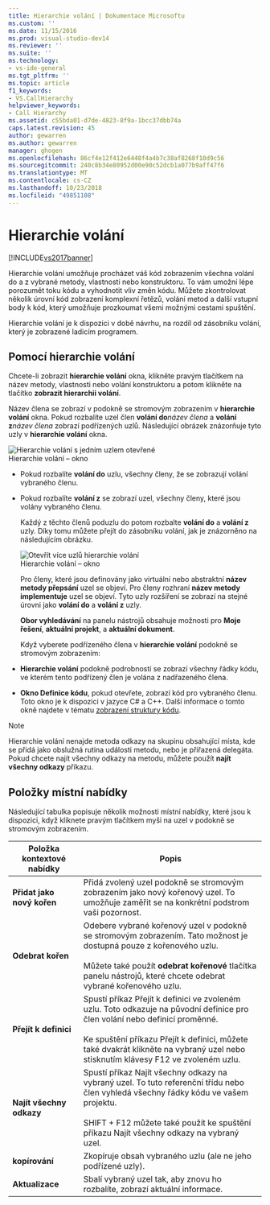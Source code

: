 ```yaml
---
title: Hierarchie volání | Dokumentace Microsoftu
ms.custom: ''
ms.date: 11/15/2016
ms.prod: visual-studio-dev14
ms.reviewer: ''
ms.suite: ''
ms.technology:
- vs-ide-general
ms.tgt_pltfrm: ''
ms.topic: article
f1_keywords:
- VS.CallHierarchy
helpviewer_keywords:
- Call Hierarchy
ms.assetid: c55bda01-d7de-4823-8f9a-1bcc37dbb74a
caps.latest.revision: 45
author: gewarren
ms.author: gewarren
manager: ghogen
ms.openlocfilehash: 86cf4e12f412e6448f4a4b7c38af8268f10d9c56
ms.sourcegitcommit: 240c8b34e80952d00e90c52dcb1a077b9aff47f6
ms.translationtype: MT
ms.contentlocale: cs-CZ
ms.lasthandoff: 10/23/2018
ms.locfileid: "49851108"
---
```

# <a name="call-hierarchy"></a>Hierarchie volání
[!INCLUDE[vs2017banner](../../includes/vs2017banner.md)]

  
Hierarchie volání umožňuje procházet váš kód zobrazením všechna volání do a z vybrané metody, vlastnosti nebo konstruktoru. To vám umožní lépe porozumět toku kódu a vyhodnotit vliv změn kódu. Můžete zkontrolovat několik úrovní kód zobrazení komplexní řetězů, volání metod a další vstupní body k kód, který umožňuje prozkoumat všemi možnými cestami spuštění.  
  
 Hierarchie volání je k dispozici v době návrhu, na rozdíl od zásobníku volání, který je zobrazené ladicím programem.  
  
## <a name="using-call-hierarchy"></a>Pomocí hierarchie volání  
 Chcete-li zobrazit **hierarchie volání** okna, klikněte pravým tlačítkem na název metody, vlastnosti nebo volání konstruktoru a potom klikněte na tlačítko **zobrazit hierarchii volání**.  
  
 Název člena se zobrazí v podokně se stromovým zobrazením v **hierarchie volání** okna. Pokud rozbalíte uzel člen **volání do**_název člena_ a **volání z**_název člena_ zobrazí podřízených uzlů. Následující obrázek znázorňuje tyto uzly v **hierarchie volání** okna.  
  
 ![Hierarchie volání s jedním uzlem otevřené](../../ide/reference/media/onenode.png "OneNode")  
Hierarchie volání – okno  
  
- Pokud rozbalíte **volání do** uzlu, všechny členy, že se zobrazují volání vybraného členu.  
  
- Pokud rozbalíte **volání z** se zobrazí uzel, všechny členy, které jsou volány vybraného členu.  
  
  Každý z těchto členů poduzlu do potom rozbalte **volání do** a **volání z** uzly. Díky tomu můžete přejít do zásobníku volání, jak je znázorněno na následujícím obrázku.  
  
  ![Otevřít více uzlů hierarchie volání](../../ide/media/multiplenodes.png "MultipleNodes")  
  Hierarchie volání – okno  
  
  Pro členy, které jsou definovány jako virtuální nebo abstraktní **název metody přepsání** uzel se objeví. Pro členy rozhraní **název metody implementuje** uzel se objeví. Tyto uzly rozšíření se zobrazí na stejné úrovni jako **volání do** a **volání z** uzly.  
  
  **Obor vyhledávání** na panelu nástrojů obsahuje možnosti pro **Moje řešení**, **aktuální projekt**, a **aktuální dokument**.  
  
  Když vyberete podřízeného člena v **hierarchie volání** podokně se stromovým zobrazením:  
  
- **Hierarchie volání** podokně podrobností se zobrazí všechny řádky kódu, ve kterém tento podřízený člen je volána z nadřazeného člena.  
  
- **Okno Definice kódu**, pokud otevřete, zobrazí kód pro vybraného členu. Toto okno je k dispozici v jazyce C# a C++. Další informace o tomto okně najdete v tématu [zobrazení struktury kódu](../../ide/viewing-the-structure-of-code.md).  
  
> [!NOTE]
>  Hierarchie volání nenajde metoda odkazy na skupinu obsahující místa, kde se přidá jako obslužná rutina události metodu, nebo je přiřazená delegáta. Pokud chcete najít všechny odkazy na metodu, můžete použít **najít všechny odkazy** příkazu.  
  
## <a name="shortcut-menu-items"></a>Položky místní nabídky  
 Následující tabulka popisuje několik možnosti místní nabídky, které jsou k dispozici, když kliknete pravým tlačítkem myši na uzel v podokně se stromovým zobrazením.  
  
|Položka kontextové nabídky|Popis|  
|-----------------------|-----------------|  
|**Přidat jako nový kořen**|Přidá zvolený uzel podokně se stromovým zobrazením jako nový kořenový uzel. To umožňuje zaměřit se na konkrétní podstrom vaši pozornost.|  
|**Odebrat kořen**|Odebere vybrané kořenový uzel v podokně se stromovým zobrazením. Tato možnost je dostupná pouze z kořenového uzlu.<br /><br /> Můžete také použít **odebrat kořenové** tlačítka panelu nástrojů, které chcete odebrat vybrané kořenového uzlu.|  
|**Přejít k definici**|Spustí příkaz Přejít k definici ve zvoleném uzlu. Toto odkazuje na původní definice pro člen volání nebo definicí proměnné.<br /><br /> Ke spuštění příkazu Přejít k definici, můžete také dvakrát klikněte na vybraný uzel nebo stisknutím klávesy F12 ve zvoleném uzlu.|  
|**Najít všechny odkazy**|Spustí příkaz Najít všechny odkazy na vybraný uzel. To tuto referenční třídu nebo člen vyhledá všechny řádky kódu ve vašem projektu.<br /><br /> SHIFT + F12 můžete také použít ke spuštění příkazu Najít všechny odkazy na vybraný uzel.|  
|**kopírování**|Zkopíruje obsah vybraného uzlu (ale ne jeho podřízené uzly).|  
|**Aktualizace**|Sbalí vybraný uzel tak, aby znovu ho rozbalíte, zobrazí aktuální informace.|



